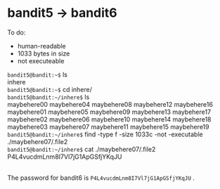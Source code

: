 # bandit5 -> bandit6<br/>
To do:<br/>
- human-readable
- 1033 bytes in size
- not executeable<br/>

```bandit5@bandit:~$``` ls<br/>
inhere<br/>
```bandit5@bandit:~$``` cd inhere/<br/>
```bandit5@bandit:~/inhere$``` ls<br/>
maybehere00  maybehere04  maybehere08  maybehere12  maybehere16<br/>
maybehere01  maybehere05  maybehere09  maybehere13  maybehere17<br/>
maybehere02  maybehere06  maybehere10  maybehere14  maybehere18<br/>
maybehere03  maybehere07  maybehere11  maybehere15  maybehere19<br/>
```bandit5@bandit:~/inhere$``` find -type f -size 1033c -not -executable<br/>
./maybehere07/.file2<br/>
```bandit5@bandit:~/inhere$``` cat ./maybehere07/.file2<br/>
P4L4vucdmLnm8I7Vl7jG1ApGSfjYKqJU<br/><br/>

The password for bandit6 is ```P4L4vucdmLnm8I7Vl7jG1ApGSfjYKqJU``` .